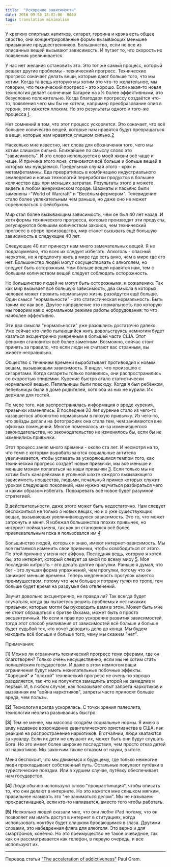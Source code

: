 ```yaml
---
title:  "Ускорение зависимости"
date: 2016-09-30 18:02:00 -0000
tags: translation minimalism
---
```


У крепких спиртных напитков, сигарет, героина и крэка есть общее своство, они концентрированные формы вызывающих меньшее привыкание предшественников. Большинство, если не все из описанных вещей вызывают зависимость. И пугает то, что скорость их появления увеличивается.

У нас нет желания остановить это. Это тот же самый процесс, который решает другие проблемы - технический прогресс. Технические прогресс означает делать вещи, которые дают больше того, что мы хотим. Когда та вещь которую мы хотим это что-то желательное, мы говорим, что технический прогресс - это хорошо. Если какая-то новая технология делает солнечные батареи на x% более эффективными, это безусловно положительно. Когда благодаря прогрессу создаётся что-то, появления чего мы бы не хотели, например преобразование опия в героин, это кажется плохим. Но это результаты одного и того-же процесса [1](#link1).

Нет сомнений в том, что этот процесс ускоряется. Это означает, что всё большее количество вещей, которые нам нравятся будут превращаться в вещи, которые нам нравятся слишком сильно.[2](#link2)

Насколько мне известно, нет слова для обозначения того, чего мы хотим слишком сильно. Ближайшее по смыслу слово это "зависимость". И это слово используется в моей жизни всё чаще и чаще.  И причина этого ясна, становится всё больше и больше вещей в которых мы нуждаемся. Предельный случай этого - крэк и метамфетамины. Еда превратилась в комбинацию индустриального земледелия и новых технологий переработки продуктов в большее количество еды при меньших затратах. Результаты этого в можете видеть в любом американском городе. Шахматы и пасьянс были заменены -"World of Warcraft" и "Весёлым фермером". Телевидение стало более увлекательным чем раньше, но даже оно не может соревноваться с фейсбуком.

Мир стал более вызывающим зависимость, чем он был 40 лет назад. И хотя формы технического прогресса, которые производят эти продукты, регулируются большим количеством законов, чем технический прогресс в сфере производства, мир станет вызывать ещё большую зависимость в следующие 40 лет.

Следующие 40 лет принесут нам много замечательных вещей. Я не подразумеваю, что всех их следует избегать. Алкоголь - опасный наркотик, но я предпочту жить в мире где есть вино, чем в мире где его нет. Большинство людей могут сосуществовать с алкоголем, но следует быть осторожным. Чем больше вещей нравятся нам, тем с большим количеством вещей следует соблюдать осторожность.

Но большинство людей не могут быть осторожными, к сожалению. Так как мир вызывает всё большую зависимость, два смысла в которых человек может прожить нормальную жизнь разойдутся ещё больше. Один смысл "нормальности" - это статистическая нормальность. Быть таким же как все. Другое направление это нормальность про которую мы говорим как о нормальном режиме работы оборудования: то что наиболее эффективно.

Эти два смысла "нормальности" уже разошлись достаточно далеко. Уже сейчас кто-либо пытающийся жить довольствуясь немногим будет казаться эксцентрично умеренным в большей части США. Этот феномен становится всё более заметным. Возможно, сейчас стоит принять за правило, что если люди не считают вас странным, вы живёте неправильно.

Общество с течением времени вырабатывает противоядия к новым вещам, вызывающим зависимость. Я видел, что произошло с сигаретами. Когда сигареты только появились, они распространились со скоростью эпидемии. Курение быстро стало статистически нормальной вещью. Пепильницы были повсюду. Когда я был ребёнком, пепельницы были в доме родителей, хотя оба из них не курили. Их держали для гостей.

По мере того, как распространялась информация о вреде курения, привычки изменялись. В последние 20 лет курение стало из чего-то казавшегося абсолютно нормальным в плохую привычку. Из чего-то, что звёзды делали на фотографиях она стала тем, чем занимаются вне офисных помещений. Многое поменялось из-за изменившегося законодательства, но законодательство не изменилось бы, если бы не изменились привычки.

Этот процесс занял много времени - около ста лет. И несмотря на то, что темп с которым вырабатываются социальные антитела увеличивается, чтобы успевать за ускоряющимся темпом того, как технический прогресс создаёт новые привычки, мы всё меньше и меньше можем полагаться на наши привычки [3](#link3). Если только мы не хотим быть канарейками в угольной шахте каждого вызывающего зависимость новшества, людьми, печальный пример которых служит уроком следующих поколений, нам нужно научиться разбираться чего и каким образом избегать. Подозревать всё новое будет разумной стратегией.

В действительности, даже этого может быть недостаточно. Нам следует беспокоиться не только о новых вещах, но и о уже существующих вещах, вызывающих увеличивающуюся зависимость. Это то, что может затронуть и меня. Я избежал большинства плохих привычек, но интернет поймал меня, так как он становился всё более привлекательным пока я пользовался им [4](#link4).

Большинство людей, которых я знаю, имеют интернет-зависимость. Мы все пытаемся изменить свои привычки, чтобы освободиться от этого. По этой причине у меня нет айфона. Последняя вещь, которую я хотел бы, это интернет, который следует за мной по всему миру [5](#link5). Моя последняя хитрость - это делать долгие прогулки. Раньше я думал, что бег - это лучшая форма упражнений, чем прогулки, потому что он занимает меньше времени. Теперь медленность прогулок кажется преимуществом, потому что чем больше я потрачу гуляя по тропе, тем больше будет время на раздумья без отвлечений.

Звучит довольно эксцентрично, не правда ли? Так всегда будет случаться, когда вы пытаетесь решить проблемы и нет никаких привычек, которые могли бы руководить вами в этом. Может быть мне не стоит обращаться к бритве Оккама, может быть я просто эксцентричный. Но если я прав про ускорение развития зависимостей, тогда этот способ увиливания от зависимостей всё больше и больше будет судьбой тех, кто хочет доводить дело до конца. Мы будем находить всё больше и больше того, чему мы скажем "нет".

Примечания:

<a name="#link1">[1]</a> Можно ли ограничить технический прогресс теми сферами, где он благотворен? Только очень несущественно, если мы не хотим стать полицейским государством. И даже в этом немногом ваши ограничения будут иметь нежелательные побочные эффекты. "Хороший" и "плохой" технический прогресс не очень-то хорошо разделяется, так что не получится замедлить второй не замедлив и первый. И, в любом случае, как показывает опыт запрета наркотиков и вызванная им "война наркотиков", запреты часто приносят больше вреда, чем пользы.

<strong id="n2">[2]</strong> Технология всегда ускорялась. С точки зрения палеолита, технологии неолита развивались быстро.

<strong id="n3">[3]</strong> Тем не менее, мы массово создаём социальные нормы. Я имею в виду недавнее возрождение евангелического христианства в США, как реакция на распространение наркотиков. В отчаянии, люди хватаются за кувалду. Если их дети не слушают их, может быть они будут слушать Бога. Но это имеет более широкие последствия, чем просто отказ детей от наркотиков. Мы закончим также отказом от науки, в итоге.

Меня беспокоит, что мы движемся к будущему, где только немногие люди прокладывают собственный путь. Остальные покупают путёвки в туристические поездки. Или в худшем случае, путёвку обеспечивает нам государство.

<strong id="n4">[4]</strong> Люди обычно используют слово "прокрастинация", чтобы описать то, что они делают в интернете. Но это кажется мне слишком мягким, правильнее называть это "не заниматься делом". Мы не называем прокрастинацией, если кто-то напивается, вместо того чтобы работать.

<strong id="n5">[5]</strong> Несколько людей сказали мне, что они любят iPad потому, что он позволяет им иметь доступ в интернет в ституациях, когда использовать ноутбук будет слишком бросающимся в глаза. Другими словами, это набедренная фляга для алкоголя. Это верно и для смартфонов, конечно. Но это преимущество не такое очевидное, так как он рассматривается как телефон, в первую очередь, и все используют их.

<hr/>

Перевод статьи <a href="http://www.paulgraham.com/addiction.html">"The acceleration of addictiveness"</a> Paul Gram.